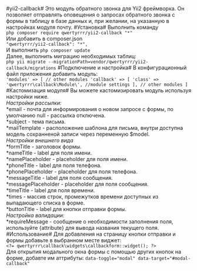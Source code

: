 #yii2-callback#
Это модуль обратного звонка для Yii2 фреймворка. Он позволяет отправлять оповещения о запросах обратного звонка с формы в таблицу в базе данных и, при желании, на указанную в настройках модуля почту.
#Установка#
Выполнить команду  
`php composer require qwertyrrr/yii2-callback "*"`  
Или добавить в composer.json  
`"qwertyrrr/yii2-callback": "*",`  
И выполнить
`php composer update`  
Далее, выполнить миграцию необходимых таблиц:  
`php yii migrate --migrationPath=vendor/qwertyrrr/yii2-callback/migrations`
#Подключение и настройка#
В конфигурационный файл приложения добавить модуль:  
`
'modules' => [
		// other modules
        'callback' => [
            'class' => 'qwertyrrr\callback\Module\',
            //module settings
        ],
        // other modules
]
`  
#Кастомизация модуля#
Вы можете кастомизировать модуль используя настройки ниже.  
*Настройки рассылки:*  
*email - почта для информирования о новом запросе с формы, по умолчанию null - рассылка отключена.  
*subject - тема письма.  
*mailTemplate - расположение шаблона для письма, внутри доступна модель сохранненой записи через переменную $model.  
*Настройки внешнего вида*  
*formTitle - заголовок формы.  
*nameTitle - label для поля имени.  
*namePlaceholder - placeholder для поля имени.  
*phoneTitle - label для поля телефона.  
*phonePlaceholder - placeholder для поля телефона.  
*messageTitle - label для поля сообщения.  
*messagePlaceholder - placeholder для поля сообщения.  
*timeTitle - label для поля времени.  
*times - массив строк, промежутков времени доступных из выпадающего списка в форме.  
*buttonTitle - label для кнопки отправки формы.  
*Настройка валидации:*  
*requireMessage - сообщение о необходимости заполнения поля, используйте {attribute} для вывода названия текущего поля.  
#Использование#
Для добавления на страницу кнопки отправки и формы добавьте в выбранном месте виджет:  
`<?= qwertyrrr\callback\widgets\callbackform::widget(); ?>`  
Для открытия модального окна формы с помощью других кнопок на форме, добавте им аттрибуты:
`data-toggle="modal" data-target="#modal-callback"`